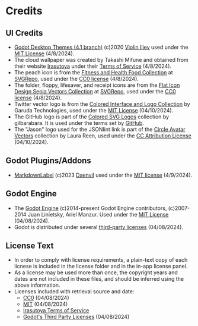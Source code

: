 # Credits

## UI Credits

 - [Godot Desktop Themes (4.1 branch)](https://github.com/violinbg/godot-desktop-themes/tree/feature/godot-4.1-upgrade) (c)2020 [Violin Iliev](https://github.com/violinbg) used under the [MIT License](https://github.com/violinbg/godot-desktop-themes/blob/master/LICENSE) (4/8/2024).
 - The cloud wallpaper was created by Takashi Mifune and obtained from their website [Irasutoya](https://irasutoya.com) under their [Terms of Service](https://www.irasutoya.com/p/terms.html) (4/8/2024).
 - The peach icon is from the [Fitness and Health Food Collection](https://www.svgrepo.com/collection/fitness-and-health-food-vectors/) at [SVGRepo](https://www.svgrepo.com/), used under the [CC0 license](https://www.svgrepo.com/page/licensing/#CC0) (4/8/2024).
 - The folder, floppy, lifesaver, and receipt icons are from the [Flat Icon Design Sepia Vectors Collection](https://www.svgrepo.com/collection/flat-icon-design-sepia-vectors/) at [SVGRepo](https://www.svgrepo.com/), used under the [CC0 license](https://www.svgrepo.com/page/licensing/#CC0) (4/8/2024).
 - Twitter vector logo is from the [Colored Interface and Logo Collection](https://www.svgrepo.com/collection/colored-interface-and-logo-icons/) by Garuda Technologies, used under the [MIT License](https://www.svgrepo.com/page/licensing#MIT) (04/10/2024).
 - The GitHub logo is part of the [Colored SVG Logos](https://www.svgrepo.com/svg/353783/github-octocat) collection by gilbarabara. It is used under the terms set by [GitHub](https://github.com/logos).
 - The "Jason" logo used for the JSONlint link is part of the [Circle Avatar Vectors](https://www.svgrepo.com/collection/circle-avatar-vectors/) collection by Laura Reen, used under the [CC Attribution License](https://www.svgrepo.com/page/licensing/#CC%20Attribution) (04/10/2024).

## Godot Plugins/Addons

 - [MarkdownLabel](https://github.com/daenvil/MarkdownLabel) (c)2023 [Daenvil](https://github.com/daenvil) used under the [MIT license](https://github.com/daenvil/MarkdownLabel?tab=MIT-1-ov-file#readme) (4/9/2024).

## Godot Engine

 - The [Godot Engine](https://godotengine.org/)  (c)2014-present Godot Engine contributors, (c)2007-2014 Juan Linietsky, Ariel Manzur. Used under the [MIT License](https://godotengine.org/license/) (04/08/2024).
 - Godot is distributed under several [third-party licenses](https://github.com/godotengine/godot/blob/master/COPYRIGHT.txt) (04/08/2024).

## License Text

 - In order to comply with license requirements, a plain-text copy of each licnese is included in the license folder and in the in-app license panel.
 - As a license may be used more than once, the copyright years and dates are not included in these files, and should be inferred using the above information.
 - Licenses included with retrieval source and date:
	 - [CC0](https://creativecommons.org/publicdomain/zero/1.0/legalcode.txt) (04/08/2024)
	 - [MIT](https://opensource.org/license/mit) (04/08/2024)
	 - [Irasutoya Terms of Service](https://www.irasutoya.com/p/terms.html)
	 - [Godot's Third Party Licenses](https://github.com/godotengine/godot/blob/master/COPYRIGHT.txt) (04/08/2024)
 
